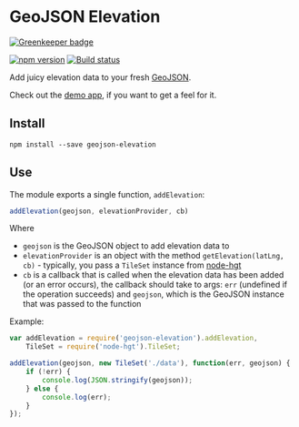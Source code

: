 GeoJSON Elevation
=================

[![Greenkeeper badge](https://badges.greenkeeper.io/perliedman/geojson-elevation.svg)](https://greenkeeper.io/)

[![npm version](https://img.shields.io/npm/v/geojson-elevation.svg)](https://www.npmjs.com/package/geojson-elevation) [![Build status](https://travis-ci.org/perliedman/geojson-elevation.png)](https://travis-ci.org/perliedman/geojson-elevation)

Add juicy elevation data to your fresh [GeoJSON](http://geojson.org/).

Check out the [demo app](http://www.liedman.net/elevation-service/), if you want to get a feel for it.

## Install

```
npm install --save geojson-elevation
```

## Use

The module exports a single function, `addElevation`:

```js
addElevation(geojson, elevationProvider, cb)
```

Where

* `geojson` is the GeoJSON object to add elevation data to
* `elevationProvider` is an object with the method `getElevation(latLng, cb)` - typically,
  you pass a `TileSet` instance from [node-hgt](https://github.com/perliedman/node-hgt)
* `cb` is a callback that is called when the elevation data has been added (or an error occurs),
  the callback should take to args: `err` (undefined if the operation succeeds) and `geojson`, which
  is the GeoJSON instance that was passed to the function

Example:

```js
var addElevation = require('geojson-elevation').addElevation,
    TileSet = require('node-hgt').TileSet;

addElevation(geojson, new TileSet('./data'), function(err, geojson) {
    if (!err) {
        console.log(JSON.stringify(geojson));
    } else {
        console.log(err);
    }
});
```
